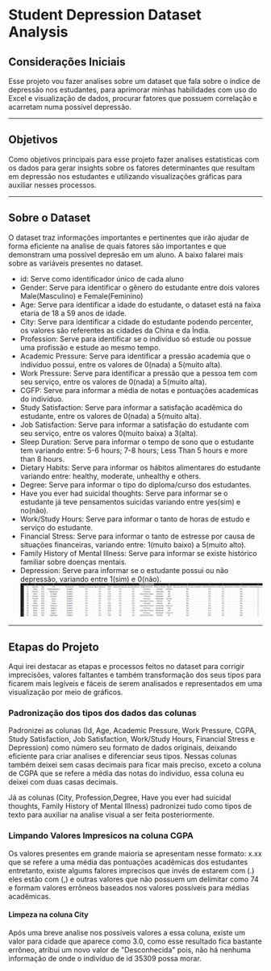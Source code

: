 # **Student Depression Dataset Analysis**

## Considerações Iniciais <br>
Esse projeto vou fazer analises sobre um dataset que fala sobre o índice de depressão nos estudantes, para aprimorar minhas habilidades com uso do Excel e visualização de dados, procurar fatores que possuem correlação e acarretam numa possível depressão.
<hr>

## Objetivos
Como objetivos principais para esse projeto fazer analises estatisticas com os dados para gerar insights sobre os fatores determinantes que resultam em depressão nos estudantes e utilizando visualizações gráficas para auxiliar nesses processos.

<hr>

## Sobre o Dataset
O dataset traz informações importantes e pertinentes que irão ajudar de forma eficiente na analise de quais fatores são importantes e que demonstram uma possível depresão em um aluno.
A baixo falarei mais sobre as variáveis presentes no dataset.
* id: Serve como identificador único de cada aluno
* Gender: Serve para identificar o gênero do estudante entre dois valores Male(Masculino) e Female(Feminino)
* Age: Serve para identificar a idade do estudante, o dataset está na faixa etaria de 18 a 59 anos de idade.
* City: Serve para identificar a cidade do estudante podendo percenter, os valores são referentes as cidades da China e da Índia.
* Profession: Serve para identificar se o indivíduo só estude ou possue uma profissão e estude ao mesmo tempo.
* Academic Pressure: Serve para identificar a pressão academia que o indivíduo possui, entre os valores de 0(nada) a 5(muito alta).
* Work Pressure: Serve para identificar a pressão que a pessoa tem com seu serviço, entre os valores de 0(nada) a 5(muito alta).
* CGFP: Serve para informar a média de notas e pontuações academicas do indivíduo.
* Study Satisfaction: Serve para informar a satisfação acadêmica do estudante, entre os valores de 0(nada) a 5(muito alta).
* Job Satisfaction: Serve para informar a satisfação do estudante com seu serviço, entre os valores 0(muito baixa) a 3(alta).
* Sleep Duration: Serve para informar o tempo de sono que o estudante tem variando entre: 5-6 hours; 7-8 hours; Less Than 5 hours e more than 8 hours.
* Dietary Habits: Serve para informar os hábitos alimentares do estudante variando entre: healthy, moderate, unhealthy e others.
* Degree: Serve para informar o tipo do diploma/curso dos estudantes.
* Have you ever had suicidal thoughts: Serve para informar se o estudante já teve pensamentos suicidas variando entre yes(sim) e no(não).
* Work/Study Hours: Serve para informar o tanto de horas de estudo e serviço do estudante.
* Financial Stress: Serve para informar o tanto de estresse por causa de situações financeiras, variando entre: 1(muito baixo) a 5(muito alto).
* Family History of Mental Illness: Serve para informar se existe histórico familiar sobre doenças mentais.
* Depression: Serve para informar se o estudante possui ou não depressão, variando entre 1(sim) e 0(não).
![Imagem do Dataset](images/dataset_imagem.png)

<hr>

## Etapas do Projeto
Aqui irei destacar as etapas e processos feitos no dataset para corrigir imprecisões, valores faltantes e também transformação dos seus tipos para ficarem mais legíveis e fáceis de serem analisados e representados em uma visualização por meio de gráficos. 

### Padronização dos tipos dos dados das colunas
Padronizei as colunas (Id, Age, Academic Pressure, Work Pressure, CGPA, Study Satisfaction, Job Satisfaction, Work/Study Hours, Financial Stress e Depression) como número seu formato de dados originais, deixando eficiente para criar analises e diferenciar seus tipos. Nessas colunas também deixei sem casas decimais para ficar mais preciso, exceto a coluna de CGPA que se refere a média das notas do individuo, essa coluna eu deixei com duas casas decimais.

Já as colunas (City, Profession,Degree, Have you ever had suicidal thoughts, Family History of Mental Illness) padronizei tudo como tipos de texto para auxiliar na analise visual a ser feita posteriormente.

### Limpando Valores Impresicos na coluna CGPA
Os valores presentes em grande maioria se apresentam nesse formato: x.xx que se refere a uma média das pontuações acadêmicas dos estudantes entretanto, existe algums falores imprecisos que invés de estarem com (.) eles estão com (,) e outras valores que não possuem um delimitar como 74 e formam valores errôneos baseados nos valores possíveis para médias acadêmicas.

#### Limpeza na coluna City
Após uma breve analise nos possíveis valores a essa coluna, existe um valor para cidade que aparece como 3.0, como esse resultado fica bastante errôneo, atribui um novo valor de "Desconhecida" pois, não há nenhuma informação de onde o indivíduo de id 35309 possa morar.


